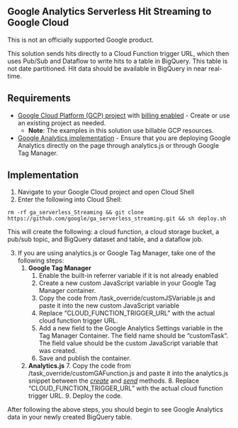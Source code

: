 ## Google Analytics Serverless Hit Streaming to Google Cloud

This is not an officially supported Google product.

This solution sends hits directly to a Cloud Function trigger URL, which then uses Pub/Sub and Dataflow to write hits to a table in BigQuery. This table is not date partitioned. Hit data should be available in BigQuery in near real-time.


## Requirements



*   [Google Cloud Platform (GCP) project](https://cloud.google.com/resource-manager/docs/creating-managing-projects) with [billing enabled](https://cloud.google.com/billing/docs/how-to/modify-project#enable-billing) - Create or use an existing project as needed.
    *   **Note**: The examples in this solution use billable GCP resources.
*   [Google Analytics implementation](https://analytics.google.com/analytics/web/) - Ensure that you are deploying Google Analytics directly on the page through analytics.js or through Google Tag Manager.


## Implementation



1. Navigate to your Google Cloud project and open Cloud Shell
2. Enter the following into Cloud Shell:



```
rm -rf ga_serverless_Streaming && git clone https://github.com/google/ga_serverless_streaming.git && sh deploy.sh
```



  This will create the following: a cloud function, a cloud storage bucket, a pub/sub topic, and BigQuery dataset and table, and a dataflow job.



3. If you are using analytics.js or Google Tag Manager, take one of the following steps:
    1. **Google Tag Manager**
        1. Enable the built-in referrer variable if it is not already enabled
        2. Create a new custom JavaScript variable in your Google Tag Manager container.
        3. Copy the code from /task\_override/customJSVariable.js and paste it into the new custom JavaScript variable
        4. Replace “CLOUD\_FUNCTION\_TRIGGER\_URL” with the actual cloud function trigger URL.
        5. Add a new field to the Google Analytics Settings variable in the Tag Manager Container. The field name should be “customTask”. The field value should be the custom JavaScript variable that was created.
        6. Save and publish the container.
    2. **Analytics.js**
        7. Copy the code from /task\_override/customGAFunction.js and paste it into the analytics.js snippet between the _[create](https://developers.google.com/analytics/devguides/collection/analyticsjs/command-queue-reference#create)_ and _[send](https://developers.google.com/analytics/devguides/collection/analyticsjs/command-queue-reference#send)_ methods.
        8. Replace “CLOUD\_FUNCTION\_TRIGGER\_URL” with the actual cloud function trigger URL.
        9. Deploy the code.


After following the above steps, you should begin to see Google Analytics data in your newly created BigQuery table.

